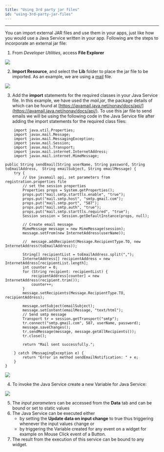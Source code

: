 ```yaml
---
title: "Using 3rd party jar files"
id: "using-3rd-party-jar-files"
---
```

---

You can import external JAR files and use them in your apps, just like how you would use a Java Service written in your app. Following are the steps to incorporate an external jar file:

1. From _Developer Utilities_, access **File Explorer** 

[![](/learn/assets/ext_import.png)](/learn/assets/ext_import.png)

2. **Import Resource**, and select the **Lib** folder to place the jar file to be imported. As an example, we are using a [mail](/learn/assets/mail.zip) file. 

[![](/learn/assets/jar_folder.png)](/learn/assets/jar_folder.png)

3. Add the **import** statements for the required classes in your Java Service file. In this example, we have used the _mail.jar_, the package details of which can be found at [https://javamail.java.net/nonav/docs/api/](https://javamail.java.net/nonav/docs/api/). To use this jar file to send emails we will be using the following code in the Java Service file after adding the import statements for the required class files:
```   
    import java.util.Properties;
    import javax.mail.Message;
    import javax.mail.MessagingException;
    import javax.mail.Session;
    import javax.mail.Transport;
    import javax.mail.internet.InternetAddress;
    import javax.mail.internet.MimeMessage;   

public String sendEmail(String userName, String password, String toEmailAddress,  String emailSubject, String emailMessage) {
    try {
        // Use javamail api, set parameters from registration.properties file
        // set the session properties
        Properties props = System.getProperties();
        props.put("mail.smtp.starttls.enable", "true");
        props.put("mail.smtp.host", "smtp.gmail.com");
        props.put("mail.smtp.port", "587");
        props.put("mail.smtp.auth", "true");
        props.put("mail.smtp.starttls.required", "true");
        Session session = Session.getDefaultInstance(props, null);

        // Create email message
        MimeMessage message = new MimeMessage(session);
        message.setFrom(new InternetAddress(userName));

        //	message.addRecipient(Message.RecipientType.TO, new InternetAddress(toEmailAddress));

        String[] recipientList = toEmailAddress.split(",");
        InternetAddress[] recipientAddress = new InternetAddress[recipientList.length];
        int counter = 0;
        for (String recipient: recipientList) {
            recipientAddress[counter] = new InternetAddress(recipient.trim());
            counter++;
        }
        message.setRecipients(Message.RecipientType.TO, recipientAddress);

        message.setSubject(emailSubject);
        message.setContent(emailMessage, "text/html");
        // Send smtp message
        Transport tr = session.getTransport("smtp");
        tr.connect("smtp.gmail.com", 587, userName, password);
        message.saveChanges();
        tr.sendMessage(message, message.getAllRecipients());
        tr.close();

        return "Mail sent successfully.";

    } catch (MessagingException e) {
        return "Error in method sendEmailNotification: " + e;
    }
}
```

[![](/learn/assets/jar_java.png)](/learn/assets/jar_java.png)

4. To invoke the Java Service create a new Variable for Java Service: 

[![](/learn/assets/jar_sv.png)](/learn/assets/jar_sv.png)


5. The _input parameters_ can be accessed from the **Data** tab and can be bound or set to static values
6. The Java Service can be executed either
    - by setting the **Update data on input change** to true thus triggering whenever the input values change or
    - by triggering the Variable created for any event on a widget for example on Mouse Click event of a Button.
7. The result from the execution of this service can be bound to any widget.

